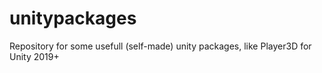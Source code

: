 # unitypackages
Repository for some usefull (self-made) unity packages, like Player3D for Unity 2019+
